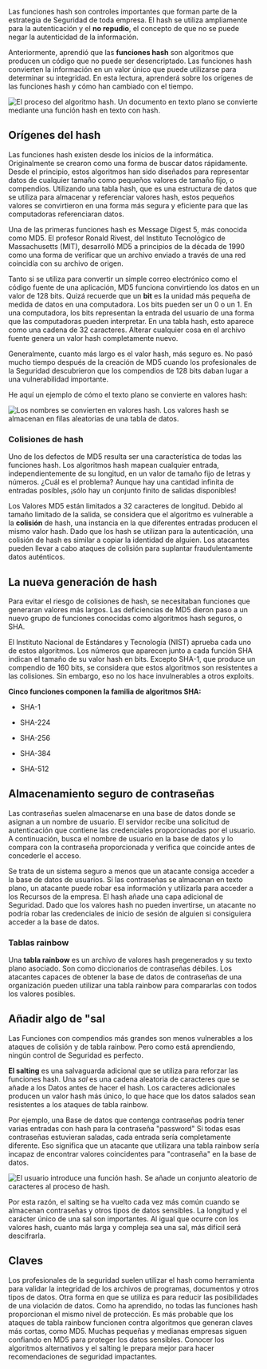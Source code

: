 
Las funciones hash son controles importantes que forman parte de la estrategia de Seguridad de toda empresa. El hash se utiliza ampliamente para la autenticación y el **no repudio**, el concepto de que no se puede negar la autenticidad de la información.

Anteriormente, aprendió que las **funciones hash** son algoritmos que producen un código que no puede ser desencriptado. Las funciones hash convierten la información en un valor único que puede utilizarse para determinar su integridad. En esta lectura, aprenderá sobre los orígenes de las funciones hash y cómo han cambiado con el tiempo.

![El proceso del algoritmo hash. Un documento en texto plano se convierte mediante una función hash en texto con hash.](https://d3c33hcgiwev3.cloudfront.net/imageAssetProxy.v1/qISzBqG7RmukCvKmeU83mg_e0d4d256b3bb41be8504685b3338fcf1_CS_R-094_Hashing-algorithm.png?expiry=1758326400000&hmac=zADPbrJE_YiA88xaF_Fj_eyieErjHaT8a7iEjUlT8Y0)

## Orígenes del hash

Las funciones hash existen desde los inicios de la informática. Originalmente se crearon como una forma de buscar datos rápidamente. Desde el principio, estos algoritmos han sido diseñados para representar datos de cualquier tamaño como pequeños valores de tamaño fijo, o compendios. Utilizando una tabla hash, que es una estructura de datos que se utiliza para almacenar y referenciar valores hash, estos pequeños valores se convirtieron en una forma más segura y eficiente para que las computadoras referenciaran datos.

Una de las primeras funciones hash es Message Digest 5, más conocida como MD5. El profesor Ronald Rivest, del Instituto Tecnológico de Massachusetts (MIT), desarrolló MD5 a principios de la década de 1990 como una forma de verificar que un archivo enviado a través de una red coincidía con su archivo de origen.

Tanto si se utiliza para convertir un simple correo electrónico como el código fuente de una aplicación, MD5 funciona convirtiendo los datos en un valor de 128 bits. Quizá recuerde que un **bit** es la unidad más pequeña de medida de datos en una computadora. Los bits pueden ser un 0 o un 1. En una computadora, los bits representan la entrada del usuario de una forma que las computadoras pueden interpretar. En una tabla hash, esto aparece como una cadena de 32 caracteres. Alterar cualquier cosa en el archivo fuente genera un valor hash completamente nuevo.

Generalmente, cuanto más largo es el valor hash, más seguro es. No pasó mucho tiempo después de la creación de MD5 cuando los profesionales de la Seguridad descubrieron que los compendios de 128 bits daban lugar a una vulnerabilidad importante.

He aquí un ejemplo de cómo el texto plano se convierte en valores hash:

![Los nombres se convierten en valores hash. Los valores hash se almacenan en filas aleatorias de una tabla de datos.](https://d3c33hcgiwev3.cloudfront.net/imageAssetProxy.v1/4XExarUSRWuWRaIX64HrVw_2cb75b41a08b4817b5789ad39e861ff1_CS_R-094_Orgins-of-Hashing.png?expiry=1758326400000&hmac=vEg0cGwaZCYeARWDGD2ae0V3EFdDA2gNRooZyqFs5Rw)

### **Colisiones de hash**

Uno de los defectos de MD5 resulta ser una característica de todas las funciones hash. Los algoritmos hash mapean cualquier entrada, independientemente de su longitud, en un valor de tamaño fijo de letras y números. ¿Cuál es el problema? Aunque hay una cantidad infinita de entradas posibles, ¡sólo hay un conjunto finito de salidas disponibles!

Los Valores MD5 están limitados a 32 caracteres de longitud. Debido al tamaño limitado de la salida, se considera que el algoritmo es vulnerable a la **colisión** de hash, una instancia en la que diferentes entradas producen el mismo valor hash. Dado que los hash se utilizan para la autenticación, una colisión de hash es similar a copiar la identidad de alguien. Los atacantes pueden llevar a cabo ataques de colisión para suplantar fraudulentamente datos auténticos.

## La nueva generación de hash

Para evitar el riesgo de colisiones de hash, se necesitaban funciones que generaran valores más largos. Las deficiencias de MD5 dieron paso a un nuevo grupo de funciones conocidas como algoritmos hash seguros, o SHA.

El Instituto Nacional de Estándares y Tecnología (NIST) aprueba cada uno de estos algoritmos. Los números que aparecen junto a cada función SHA indican el tamaño de su valor hash en bits. Excepto SHA-1, que produce un compendio de 160 bits, se considera que estos algoritmos son resistentes a las colisiones. Sin embargo, eso no los hace invulnerables a otros exploits.

**Cinco funciones componen la familia de algoritmos SHA:**

- SHA-1
    
- SHA-224
    
- SHA-256
    
- SHA-384
    
- SHA-512
    

## Almacenamiento seguro de contraseñas

Las contraseñas suelen almacenarse en una base de datos donde se asignan a un nombre de usuario. El servidor recibe una solicitud de autenticación que contiene las credenciales proporcionadas por el usuario. A continuación, busca el nombre de usuario en la base de datos y lo compara con la contraseña proporcionada y verifica que coincide antes de concederle el acceso.

Se trata de un sistema seguro a menos que un atacante consiga acceder a la base de datos de usuarios. Si las contraseñas se almacenan en texto plano, un atacante puede robar esa información y utilizarla para acceder a los Recursos de la empresa. El hash añade una capa adicional de Seguridad. Dado que los valores hash no pueden invertirse, un atacante no podría robar las credenciales de inicio de sesión de alguien si consiguiera acceder a la base de datos.

### **Tablas rainbow**

Una **tabla rainbow** es un archivo de valores hash pregenerados y su texto plano asociado. Son como diccionarios de contraseñas débiles. Los atacantes capaces de obtener la base de datos de contraseñas de una organización pueden utilizar una tabla rainbow para compararlas con todos los valores posibles.

## Añadir algo de "sal

Las Funciones con compendios más grandes son menos vulnerables a los ataques de colisión y de tabla rainbow. Pero como está aprendiendo, ningún control de Seguridad es perfecto.

**El salting** es una salvaguarda adicional que se utiliza para reforzar las funciones hash. Una _sal_ es una cadena aleatoria de caracteres que se añade a los Datos antes de hacer el hash. Los caracteres adicionales producen un valor hash más único, lo que hace que los datos salados sean resistentes a los ataques de tabla rainbow.

Por ejemplo, una Base de datos que contenga contraseñas podría tener varias entradas con hash para la contraseña "password" Si todas esas contraseñas estuvieran saladas, cada entrada sería completamente diferente. Eso significa que un atacante que utilizara una tabla rainbow sería incapaz de encontrar valores coincidentes para "contraseña" en la base de datos.

![El usuario introduce una función hash. Se añade un conjunto aleatorio de caracteres al proceso de hash.](https://d3c33hcgiwev3.cloudfront.net/imageAssetProxy.v1/VJFA9qhuRvan1_hRvGhSpg_70858cdbe6d94ad29538d1915f0e05f1_CS_R-094_Salting.png?expiry=1758326400000&hmac=gV5iWm5Trmg4C83dVkzgRIndoFBCj46IcD6qeATC4Yk)

Por esta razón, el salting se ha vuelto cada vez más común cuando se almacenan contraseñas y otros tipos de datos sensibles. La longitud y el carácter único de una sal son importantes. Al igual que ocurre con los valores hash, cuanto más larga y compleja sea una sal, más difícil será descifrarla.

## Claves

Los profesionales de la seguridad suelen utilizar el hash como herramienta para validar la integridad de los archivos de programas, documentos y otros tipos de datos. Otra forma en que se utiliza es para reducir las posibilidades de una violación de datos. Como ha aprendido, no todas las funciones hash proporcionan el mismo nivel de protección. Es más probable que los ataques de tabla rainbow funcionen contra algoritmos que generan claves más cortas, como MD5. Muchas pequeñas y medianas empresas siguen confiando en MD5 para proteger los datos sensibles. Conocer los algoritmos alternativos y el salting le prepara mejor para hacer recomendaciones de seguridad impactantes.